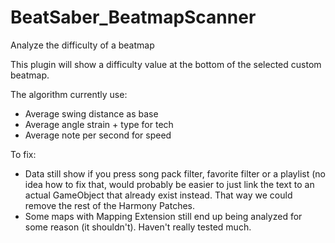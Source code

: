 # BeatSaber_BeatmapScanner
Analyze the difficulty of a beatmap

This plugin will show a difficulty value at the bottom of the selected custom beatmap. <br />

The algorithm currently use:
+ Average swing distance as base
+ Average angle strain + type for tech
+ Average note per second for speed

To fix:
- Data still show if you press song pack filter, favorite filter or a playlist (no idea how to fix that, would probably be easier to just link the text to an actual GameObject that already exist instead. That way we could remove the rest of the Harmony Patches.
- Some maps with Mapping Extension still end up being analyzed for some reason (it shouldn't). Haven't really tested much.
